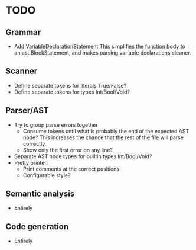 # TODO

## Grammar
* Add VariableDeclarationStatement
  This simplifies the function body to an ast.BlockStatement, and makes parsing variable declarations cleaner.

## Scanner
* Define separate tokens for literals True/False?
* Define separate tokens for types Int/Bool/Void?

## Parser/AST
* Try to group parse errors together
  * Consume tokens until what is probably the end of the expected AST node?
    This increases the chance that the rest of the file will parse correctly.
  * Show only the first error on any line?
* Separate AST node types for builtin types Int/Bool/Void?
* Pretty printer:
  * Print comments at the correct positions
  * Configurable style?

## Semantic analysis
* Entirely

## Code generation
* Entirely
